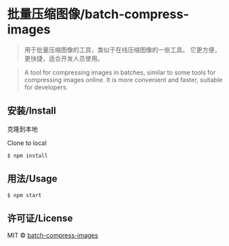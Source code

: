 # 批量压缩图像/batch-compress-images

> 用于批量压缩图像的工具，类似于在线压缩图像的一些工具。 它更方便，更快捷，适合开发人员使用。

> A tool for compressing images in batches, similar to some tools for compressing images online. It is more convenient and faster, suitable for developers.


## 安装/Install
克隆到本地

Clone to local

```
$ npm install
```

## 用法/Usage

```
$ npm start
```

## 许可证/License

MIT © [batch-compress-images](https://github.com/globalwow888/batch-compress-images)
